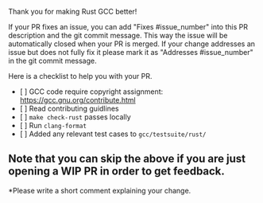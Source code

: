 Thank you for making Rust GCC better!

If your PR fixes an issue, you can add "Fixes #issue_number" into this
PR description and the git commit message. This way the issue will be
automatically closed when your PR is merged. If your change addresses
an issue but does not fully fix it please mark it as "Addresses #issue_number"
in the git commit message.

Here is a checklist to help you with your PR.

- \[ ] GCC code require copyright assignment: https://gcc.gnu.org/contribute.html
- \[ ] Read contributing guidlines
- \[ ] `make check-rust` passes locally
- \[ ] Run `clang-format`
- \[ ] Added any relevant test cases to `gcc/testsuite/rust/`

Note that you can skip the above if you are just opening a WIP PR in
order to get feedback.
---

*Please write a short comment explaining your change.
